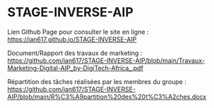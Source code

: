 # STAGE-INVERSE-AIP

Lien Github Page pour consulter le site en ligne : https://ian617.github.io/STAGE-INVERSE-AIP

Document/Rapport des travaux de marketing : https://github.com/ian617/STAGE-INVERSE-AIP/blob/main/Travaux-Marketing-Digital-AIP_by-DigiTech-Africa_.pdf


Répartition des tâches réalisées par les membres du groupe : https://github.com/ian617/STAGE-INVERSE-AIP/blob/main/R%C3%A9partition%20des%20t%C3%A2ches.docx

